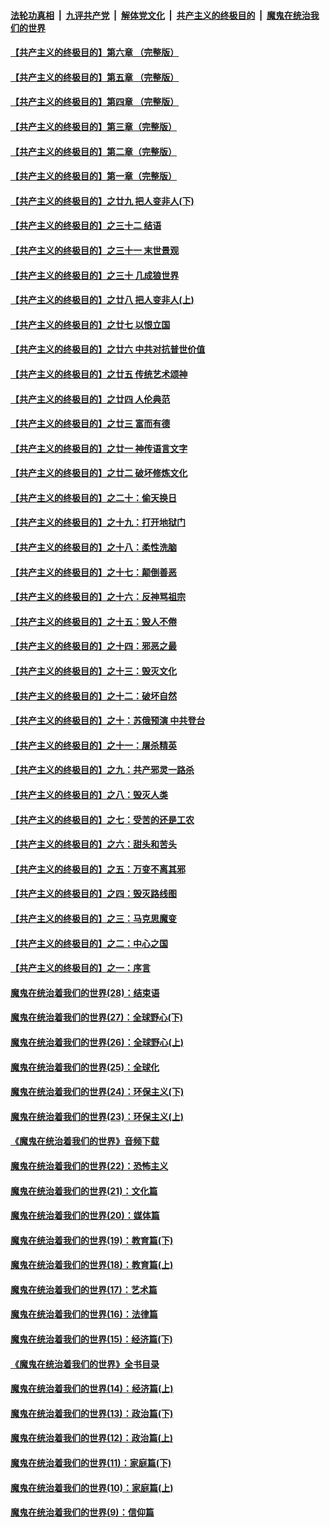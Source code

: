 ####  [法轮功真相](../../../../basic/blob/master/README.md?t=06170431) &nbsp;|&nbsp; [九评共产党](../../../../9ping.md/blob/master/README.md?t=06170431) &nbsp;|&nbsp; [解体党文化](../../../../jtdwh.md/blob/master/README.md?t=06170431)  &nbsp;|&nbsp; [共产主义的终极目的](../../../../gczydzjmd.md/blob/master/README.md?t=06170431) &nbsp;|&nbsp; [魔鬼在统治我们的世界](../../../../mgztzwmdsj.md/blob/master/README.md?t=06170431) 

#### [【共产主义的终极目的】第六章 （完整版）](../pages/nsc422/n11428913.md?t=06170431) 

#### [【共产主义的终极目的】第五章 （完整版）](../pages/nsc422/n11428912.md?t=06170431) 

#### [【共产主义的终极目的】第四章 （完整版）](../pages/nsc422/n11428907.md?t=06170431) 

#### [【共产主义的终极目的】第三章（完整版）](../pages/nsc422/n11428848.md?t=06170431) 

#### [【共产主义的终极目的】第二章（完整版）](../pages/nsc422/n11428831.md?t=06170431) 

#### [【共产主义的终极目的】第一章（完整版）](../pages/nsc422/n11417651.md?t=06170431) 

#### [【共产主义的终极目的】之廿九 把人变非人(下)](../pages/nsc422/n11344140.md?t=06170431) 

#### [【共产主义的终极目的】之三十二 结语](../pages/nsc422/n11360535.md?t=06170431) 

#### [【共产主义的终极目的】之三十一 末世景观](../pages/nsc422/n11351129.md?t=06170431) 

#### [【共产主义的终极目的】之三十 几成狼世界](../pages/nsc422/n11348280.md?t=06170431) 

#### [【共产主义的终极目的】之廿八 把人变非人(上)](../pages/nsc422/n11340492.md?t=06170431) 

#### [【共产主义的终极目的】之廿七 以恨立国](../pages/nsc422/n11336944.md?t=06170431) 

#### [【共产主义的终极目的】之廿六 中共对抗普世价值](../pages/nsc422/n11324785.md?t=06170431) 

#### [【共产主义的终极目的】之廿五 传统艺术颂神](../pages/nsc422/n11296396.md?t=06170431) 

#### [【共产主义的终极目的】之廿四 人伦典范](../pages/nsc422/n11296397.md?t=06170431) 

#### [【共产主义的终极目的】之廿三 富而有德](../pages/nsc422/n11283598.md?t=06170431) 

#### [【共产主义的终极目的】之廿一 神传语言文字](../pages/nsc422/n11263265.md?t=06170431) 

#### [【共产主义的终极目的】之廿二 破坏修炼文化](../pages/nsc422/n11245728.md?t=06170431) 

#### [【共产主义的终极目的】之二十：偷天换日](../pages/nsc422/n11238846.md?t=06170431) 

#### [【共产主义的终极目的】之十九：打开地狱门](../pages/nsc422/n11206376.md?t=06170431) 

#### [【共产主义的终极目的】之十八：柔性洗脑](../pages/nsc422/n11199994.md?t=06170431) 

#### [【共产主义的终极目的】之十七：颠倒善恶](../pages/nsc422/n11179782.md?t=06170431) 

#### [【共产主义的终极目的】之十六：反神骂祖宗](../pages/nsc422/n11166798.md?t=06170431) 

#### [【共产主义的终极目的】之十五：毁人不倦](../pages/nsc422/n11166792.md?t=06170431) 

#### [【共产主义的终极目的】之十四：邪恶之最](../pages/nsc422/n11150249.md?t=06170431) 

#### [【共产主义的终极目的】之十三：毁灭文化](../pages/nsc422/n11135227.md?t=06170431) 

#### [【共产主义的终极目的】之十二：破坏自然](../pages/nsc422/n11135214.md?t=06170431) 

#### [【共产主义的终极目的】之十：苏俄预演 中共登台](../pages/nsc422/n11118424.md?t=06170431) 

#### [【共产主义的终极目的】之十一：屠杀精英](../pages/nsc422/n11118442.md?t=06170431) 

#### [【共产主义的终极目的】之九：共产邪灵一路杀](../pages/nsc422/n11114139.md?t=06170431) 

#### [【共产主义的终极目的】之八：毁灭人类](../pages/nsc422/n11108503.md?t=06170431) 

#### [【共产主义的终极目的】之七：受苦的还是工农](../pages/nsc422/n11101809.md?t=06170431) 

#### [【共产主义的终极目的】之六：甜头和苦头](../pages/nsc422/n11096971.md?t=06170431) 

#### [【共产主义的终极目的】之五：万变不离其邪](../pages/nsc422/n11091285.md?t=06170431) 

#### [【共产主义的终极目的】之四：毁灭路线图](../pages/nsc422/n11086284.md?t=06170431) 

#### [【共产主义的终极目的】之三：马克思魔变](../pages/nsc422/n11061941.md?t=06170431) 

#### [【共产主义的终极目的】之二：中心之国](../pages/nsc422/n11047728.md?t=06170431) 

#### [【共产主义的终极目的】之一：序言](../pages/nsc422/n11086077.md?t=06170431) 

#### [魔鬼在统治着我们的世界(28)：结束语](../pages/nsc422/n10936246.md?t=06170431) 

#### [魔鬼在统治着我们的世界(27)：全球野心(下)](../pages/nsc422/n10928319.md?t=06170431) 

#### [魔鬼在统治着我们的世界(26)：全球野心(上)](../pages/nsc422/n10900318.md?t=06170431) 

#### [魔鬼在统治着我们的世界(25)：全球化](../pages/nsc422/n10788205.md?t=06170431) 

#### [魔鬼在统治着我们的世界(24)：环保主义(下)](../pages/nsc422/n10695307.md?t=06170431) 

#### [魔鬼在统治着我们的世界(23)：环保主义(上)](../pages/nsc422/n10688613.md?t=06170431) 

#### [《魔鬼在统治着我们的世界》音频下载](../pages/nsc422/n10635553.md?t=06170431) 

#### [魔鬼在统治着我们的世界(22)：恐怖主义](../pages/nsc422/n10614727.md?t=06170431) 

#### [魔鬼在统治着我们的世界(21)：文化篇](../pages/nsc422/n10597706.md?t=06170431) 

#### [魔鬼在统治着我们的世界(20)：媒体篇](../pages/nsc422/n10586579.md?t=06170431) 

#### [魔鬼在统治着我们的世界(19)：教育篇(下)](../pages/nsc422/n10564808.md?t=06170431) 

#### [魔鬼在统治着我们的世界(18)：教育篇(上)](../pages/nsc422/n10526970.md?t=06170431) 

#### [魔鬼在统治着我们的世界(17)：艺术篇](../pages/nsc422/n10499093.md?t=06170431) 

#### [魔鬼在统治着我们的世界(16)：法律篇](../pages/nsc422/n10485969.md?t=06170431) 

#### [魔鬼在统治着我们的世界(15)：经济篇(下)](../pages/nsc422/n10469975.md?t=06170431) 

#### [《魔鬼在统治着我们的世界》全书目录](../pages/nsc422/n10464261.md?t=06170431) 

#### [魔鬼在统治着我们的世界(14)：经济篇(上)](../pages/nsc422/n10457370.md?t=06170431) 

#### [魔鬼在统治着我们的世界(13)：政治篇(下)](../pages/nsc422/n10448270.md?t=06170431) 

#### [魔鬼在统治着我们的世界(12)：政治篇(上)](../pages/nsc422/n10444576.md?t=06170431) 

#### [魔鬼在统治着我们的世界(11)：家庭篇(下)](../pages/nsc422/n10440961.md?t=06170431) 

#### [魔鬼在统治着我们的世界(10)：家庭篇(上)](../pages/nsc422/n10435448.md?t=06170431) 

#### [魔鬼在统治着我们的世界(9)：信仰篇](../pages/nsc422/n10432159.md?t=06170431) 

